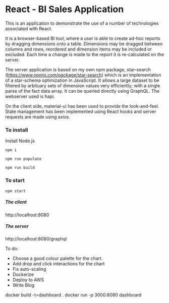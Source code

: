 # React - BI Sales Application


This is an application to demonstrate the use of a number of technologies associated with React.

It is a browser-based BI tool, where a user is able to create ad-hoc reports by dragging dimensions onto a table. Dimensions may be dragged between columns and rows, reordered and dimension items may be included or excluded. Each time a change is made to the report it is re-calculated on the server.

The server application is based on my own npm package, star-search (https://www.npmjs.com/package/star-search) which is an implementation of a star-schema optimization in JavaScript. It allows a large dataset to be filtered by arbituary sets of dimension values very efficiently; with a single parse of the fact data array. It can be queried directly using GraphQL. The webserver used is hapi.

On the client side, material-ui has been used to provide the look-and-feel. State management has been implemented using React hooks and server requests are made using axios.

### To install
Install Node.js 

`npm i`

`npm run populate`

`npm run build`

### To start
`npm start`

##### The client 
http://localhost:8080

##### The server
http://localhost:8080/graphql

To do:
- Choose a good colour palette for the chart.
- Add drop and click interactions for the chart
- Fix auto-scaling
- Dockerize
- Deploy to AWS
- Write Blog
 
docker build -t=dashboard .
docker run -p 3000:8080 dashboard
